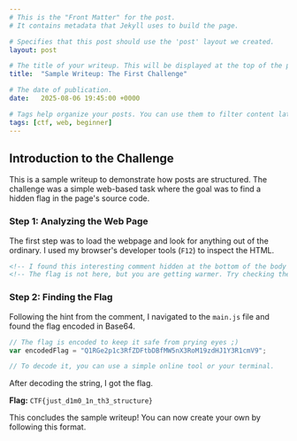 ```yaml
---
# This is the "Front Matter" for the post.
# It contains metadata that Jekyll uses to build the page.

# Specifies that this post should use the 'post' layout we created.
layout: post

# The title of your writeup. This will be displayed at the top of the page.
title:  "Sample Writeup: The First Challenge"

# The date of publication.
date:   2025-08-06 19:45:00 +0000

# Tags help organize your posts. You can use them to filter content later.
tags: [ctf, web, beginner]
---
```


## Introduction to the Challenge

This is a sample writeup to demonstrate how posts are structured. The challenge was a simple web-based task where the goal was to find a hidden flag in the page's source code.

### Step 1: Analyzing the Web Page

The first step was to load the webpage and look for anything out of the ordinary. I used my browser's developer tools (`F12`) to inspect the HTML.

```html
<!-- I found this interesting comment hidden at the bottom of the body tag -->
<!-- The flag is not here, but you are getting warmer. Try checking the /assets/js/main.js file. -->
```

### Step 2: Finding the Flag

Following the hint from the comment, I navigated to the `main.js` file and found the flag encoded in Base64.

```javascript
// The flag is encoded to keep it safe from prying eyes ;)
var encodedFlag = "Q1RGe2p1c3RfZDFtbDBfMW5nX3RoM19zdHJ1Y3R1cmV9";

// To decode it, you can use a simple online tool or your terminal.
```

After decoding the string, I got the flag.

**Flag:** `CTF{just_d1m0_1n_th3_structure}`

This concludes the sample writeup! You can now create your own by following this format.
